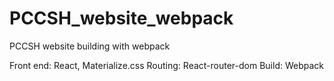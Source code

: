 # PCCSH_website_webpack
PCCSH website building with webpack

Front end: React, Materialize.css
Routing: React-router-dom
Build: Webpack
